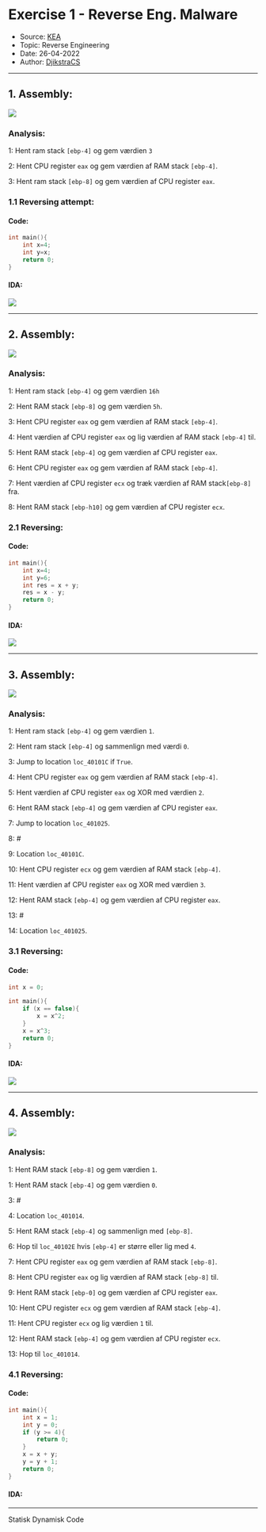 # Exercise 1 - Reverse Eng. Malware
 * Source: [KEA](https://kea.dk/)
 * Topic: Reverse Engineering
 * Date: 26-04-2022
 * Author: [DjikstraCS](https://github.com/DjikstraCS/CTF-Write-Ups)
---

## 1. Assembly:
![](./attachments/Pasted%20image%2020220426134334.png)

### Analysis:
1: Hent ram stack `[ebp-4]` og gem værdien `3`

2: Hent CPU register `eax` og gem værdien af RAM stack `[ebp-4]`.

3: Hent ram stack `[ebp-8]` og gem værdien af CPU register `eax`.

### 1.1 Reversing attempt:
#### Code:
```C++
int main(){
    int x=4; 
	int y=x;
    return 0;
}
```

#### IDA:
![](./attachments/Pasted%20image%2020220426181029.png)

---
## 2. Assembly:
![](./attachments/Pasted%20image%2020220426134806.png)

### Analysis:
1: Hent ram stack `[ebp-4]` og gem værdien `16h`

2: Hent RAM stack `[ebp-8]` og gem værdien `5h`.

3: Hent CPU register `eax` og gem værdien af RAM stack `[ebp-4]`.

4: Hent værdien af CPU register `eax` og lig værdien af RAM stack `[ebp-4]` til.

5: Hent RAM stack `[ebp-4]` og gem værdien af CPU register `eax`.

6: Hent CPU register `eax` og gem værdien af RAM stack `[ebp-4]`.

7: Hent værdien af CPU register `ecx` og træk værdien af RAM stack`[ebp-8]`  fra.

8: Hent RAM stack `[ebp-h10]` og gem værdien af CPU register `ecx`.

### 2.1 Reversing:
#### Code:

```C++
int main(){
    int x=4; 
	int y=6;
	int res = x + y;
	res = x - y;
    return 0;
}
```

#### IDA:
![](./attachments/Pasted%20image%2020220426151835.png)

---
## 3. Assembly:
![](./attachments/Pasted%20image%2020220426140331.png)

### Analysis:

1: Hent ram stack `[ebp-4]` og gem værdien `1`.

2: Hent ram stack `[ebp-4]` og sammenlign med værdi `0`.

3: Jump to location `loc_40101C` if `True`.

4: Hent CPU register `eax` og gem værdien af RAM stack `[ebp-4]`.

5: Hent værdien af CPU register `eax` og XOR med værdien `2`.

6: Hent RAM stack `[ebp-4]` og gem værdien af CPU register `eax`.

7: Jump to location `loc_401025`.

8: #

9: Location `loc_40101C`.

10: Hent CPU register `ecx` og gem værdien af RAM stack `[ebp-4]`.

11: Hent værdien af CPU register `eax` og XOR med værdien `3`.

12: Hent RAM stack `[ebp-4]` og gem værdien af CPU register `eax`.

13: #

14: Location `loc_401025`.

### 3.1 Reversing:
#### Code:
```C++
int x = 0;

int main(){
    if (x == false){
		x = x^2;
	}
	x = x^3;
    return 0;
}
```

#### IDA:
![](./attachments/Pasted%20image%2020220426190825.png)

---
## 4. Assembly:
![](./attachments/Pasted%20image%2020220426142014.png)

### Analysis:

1: Hent RAM stack `[ebp-8]` og gem værdien `1`.

1: Hent RAM stack `[ebp-4]` og gem værdien `0`.

3: #

4: Location `loc_401014`.

5: Hent RAM stack `[ebp-4]` og sammenlign med `[ebp-8]`.

6: Hop til `loc_40102E` hvis `[ebp-4]` er større eller lig med `4`.

7: Hent CPU register `eax` og gem værdien af RAM stack `[ebp-8]`.

8: Hent CPU register `eax` og lig værdien af RAM stack `[ebp-8]` til.

9: Hent RAM stack `[ebp-0]` og gem værdien af CPU register `eax`.

10: Hent CPU register `ecx` og gem værdien af RAM stack `[ebp-4]`.

11: Hent CPU register `ecx` og lig værdien `1` til.

12: Hent RAM stack `[ebp-4]` og gem værdien af CPU register `ecx`.

13: Hop til `loc_401014`.

### 4.1 Reversing:
#### Code:
```C++
int main(){
	int x = 1;
	int y = 0;
    if (y >= 4){
		return 0;
	}
	x = x + y;
	y = y + 1;
    return 0;
}
```

#### IDA:

---

Statisk
Dynamisk 
Code

